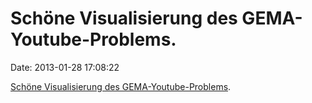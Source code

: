 Schöne Visualisierung des GEMA-Youtube-Problems.
================================================

Date: 2013-01-28 17:08:22

[Schöne Visualisierung des
GEMA-Youtube-Problems](https://netzpolitik.org/2013/gema-versus-youtubes-die-top-1000/).
